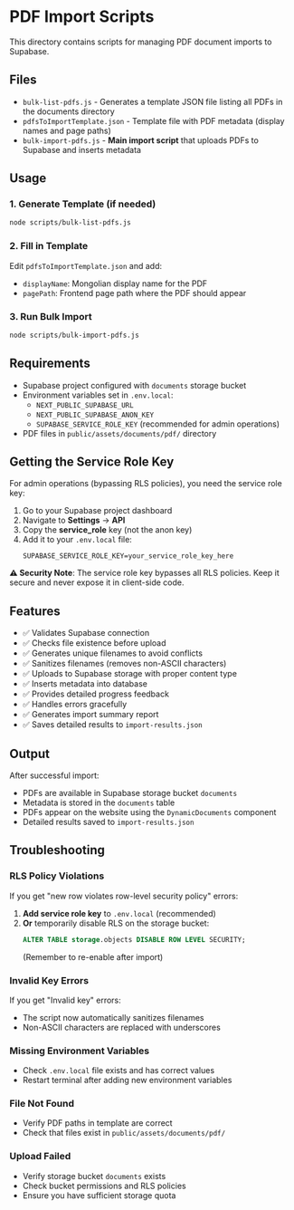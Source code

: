# PDF Import Scripts

This directory contains scripts for managing PDF document imports to Supabase.

## Files

- `bulk-list-pdfs.js` - Generates a template JSON file listing all PDFs in the documents directory
- `pdfsToImportTemplate.json` - Template file with PDF metadata (display names and page paths)
- `bulk-import-pdfs.js` - **Main import script** that uploads PDFs to Supabase and inserts metadata

## Usage

### 1. Generate Template (if needed)
```bash
node scripts/bulk-list-pdfs.js
```

### 2. Fill in Template
Edit `pdfsToImportTemplate.json` and add:
- `displayName`: Mongolian display name for the PDF
- `pagePath`: Frontend page path where the PDF should appear

### 3. Run Bulk Import
```bash
node scripts/bulk-import-pdfs.js
```

## Requirements

- Supabase project configured with `documents` storage bucket
- Environment variables set in `.env.local`:
  - `NEXT_PUBLIC_SUPABASE_URL`
  - `NEXT_PUBLIC_SUPABASE_ANON_KEY`
  - `SUPABASE_SERVICE_ROLE_KEY` (recommended for admin operations)
- PDF files in `public/assets/documents/pdf/` directory

## Getting the Service Role Key

For admin operations (bypassing RLS policies), you need the service role key:

1. Go to your Supabase project dashboard
2. Navigate to **Settings** → **API**
3. Copy the **service_role** key (not the anon key)
4. Add it to your `.env.local` file:
   ```
   SUPABASE_SERVICE_ROLE_KEY=your_service_role_key_here
   ```

**⚠️ Security Note**: The service role key bypasses all RLS policies. Keep it secure and never expose it in client-side code.

## Features

- ✅ Validates Supabase connection
- ✅ Checks file existence before upload
- ✅ Generates unique filenames to avoid conflicts
- ✅ Sanitizes filenames (removes non-ASCII characters)
- ✅ Uploads to Supabase storage with proper content type
- ✅ Inserts metadata into database
- ✅ Provides detailed progress feedback
- ✅ Handles errors gracefully
- ✅ Generates import summary report
- ✅ Saves detailed results to `import-results.json`

## Output

After successful import:
- PDFs are available in Supabase storage bucket `documents`
- Metadata is stored in the `documents` table
- PDFs appear on the website using the `DynamicDocuments` component
- Detailed results saved to `import-results.json`

## Troubleshooting

### RLS Policy Violations
If you get "new row violates row-level security policy" errors:

1. **Add service role key** to `.env.local` (recommended)
2. **Or** temporarily disable RLS on the storage bucket:
   ```sql
   ALTER TABLE storage.objects DISABLE ROW LEVEL SECURITY;
   ```
   (Remember to re-enable after import)

### Invalid Key Errors
If you get "Invalid key" errors:
- The script now automatically sanitizes filenames
- Non-ASCII characters are replaced with underscores

### Missing Environment Variables
- Check `.env.local` file exists and has correct values
- Restart terminal after adding new environment variables

### File Not Found
- Verify PDF paths in template are correct
- Check that files exist in `public/assets/documents/pdf/`

### Upload Failed
- Verify storage bucket `documents` exists
- Check bucket permissions and RLS policies
- Ensure you have sufficient storage quota 